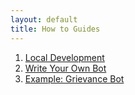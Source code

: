```yaml
---
layout: default
title: How to Guides
---
```

1. [Local Development](Developer.md)
2. [Write Your Own Bot](fsm_building.md)
3. [Example: Grievance Bot](example-grievance-bot/index.md)
